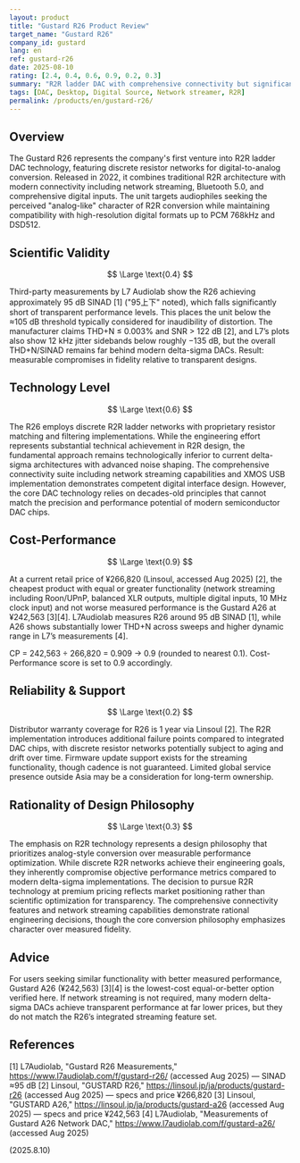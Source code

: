```yaml
---
layout: product
title: "Gustard R26 Product Review"
target_name: "Gustard R26"
company_id: gustard
lang: en
ref: gustard-r26
date: 2025-08-10
rating: [2.4, 0.4, 0.6, 0.9, 0.2, 0.3]
summary: "R2R ladder DAC with comprehensive connectivity but significant performance compromises compared to modern alternatives"
tags: [DAC, Desktop, Digital Source, Network streamer, R2R]
permalink: /products/en/gustard-r26/
---
```

## Overview

The Gustard R26 represents the company's first venture into R2R ladder DAC technology, featuring discrete resistor networks for digital-to-analog conversion. Released in 2022, it combines traditional R2R architecture with modern connectivity including network streaming, Bluetooth 5.0, and comprehensive digital inputs. The unit targets audiophiles seeking the perceived "analog-like" character of R2R conversion while maintaining compatibility with high-resolution digital formats up to PCM 768kHz and DSD512.

## Scientific Validity

$$ \Large \text{0.4} $$

Third-party measurements by L7 Audiolab show the R26 achieving approximately 95 dB SINAD [1] ("95上下" noted), which falls significantly short of transparent performance levels. This places the unit below the ≈105 dB threshold typically considered for inaudibility of distortion. The manufacturer claims THD+N ≤ 0.003% and SNR > 122 dB [2], and L7’s plots also show 12 kHz jitter sidebands below roughly −135 dB, but the overall THD+N/SINAD remains far behind modern delta-sigma DACs. Result: measurable compromises in fidelity relative to transparent designs.

## Technology Level

$$ \Large \text{0.6} $$

The R26 employs discrete R2R ladder networks with proprietary resistor matching and filtering implementations. While the engineering effort represents substantial technical achievement in R2R design, the fundamental approach remains technologically inferior to current delta-sigma architectures with advanced noise shaping. The comprehensive connectivity suite including network streaming capabilities and XMOS USB implementation demonstrates competent digital interface design. However, the core DAC technology relies on decades-old principles that cannot match the precision and performance potential of modern semiconductor DAC chips.

## Cost-Performance

$$ \Large \text{0.9} $$

At a current retail price of ¥266,820 (Linsoul, accessed Aug 2025) [2], the cheapest product with equal or greater functionality (network streaming including Roon/UPnP, balanced XLR outputs, multiple digital inputs, 10 MHz clock input) and not worse measured performance is the Gustard A26 at ¥242,563 [3][4]. L7Audiolab measures R26 around 95 dB SINAD [1], while A26 shows substantially lower THD+N across sweeps and higher dynamic range in L7’s measurements [4].

CP = 242,563 ÷ 266,820 = 0.909 → 0.9 (rounded to nearest 0.1). Cost-Performance score is set to 0.9 accordingly.

## Reliability & Support

$$ \Large \text{0.2} $$

Distributor warranty coverage for R26 is 1 year via Linsoul [2]. The R2R implementation introduces additional failure points compared to integrated DAC chips, with discrete resistor networks potentially subject to aging and drift over time. Firmware update support exists for the streaming functionality, though cadence is not guaranteed. Limited global service presence outside Asia may be a consideration for long-term ownership.

## Rationality of Design Philosophy

$$ \Large \text{0.3} $$

The emphasis on R2R technology represents a design philosophy that prioritizes analog-style conversion over measurable performance optimization. While discrete R2R networks achieve their engineering goals, they inherently compromise objective performance metrics compared to modern delta-sigma implementations. The decision to pursue R2R technology at premium pricing reflects market positioning rather than scientific optimization for transparency. The comprehensive connectivity features and network streaming capabilities demonstrate rational engineering decisions, though the core conversion philosophy emphasizes character over measured fidelity.

## Advice

For users seeking similar functionality with better measured performance, Gustard A26 (¥242,563) [3][4] is the lowest-cost equal-or-better option verified here. If network streaming is not required, many modern delta-sigma DACs achieve transparent performance at far lower prices, but they do not match the R26’s integrated streaming feature set.

## References

[1] L7Audiolab, "Gustard R26 Measurements," https://www.l7audiolab.com/f/gustard-r26/ (accessed Aug 2025) — SINAD ≈95 dB
[2] Linsoul, "GUSTARD R26," https://linsoul.jp/ja/products/gustard-r26 (accessed Aug 2025) — specs and price ¥266,820
[3] Linsoul, "GUSTARD A26," https://linsoul.jp/ja/products/gustard-a26 (accessed Aug 2025) — specs and price ¥242,563
[4] L7Audiolab, "Measurements of Gustard A26 Network DAC," https://www.l7audiolab.com/f/gustard-a26/ (accessed Aug 2025)

(2025.8.10)